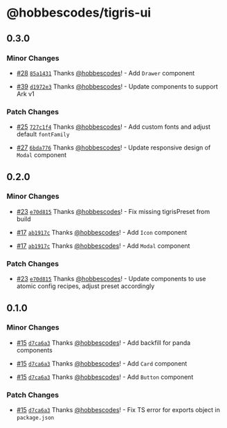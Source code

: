 # @hobbescodes/tigris-ui

## 0.3.0

### Minor Changes

- [#28](https://github.com/hobbescodes/tigris-ui/pull/28) [`85a1431`](https://github.com/hobbescodes/tigris-ui/commit/85a1431a003445c8f26af7244bd0acefac408e2f) Thanks [@hobbescodes](https://github.com/hobbescodes)! - Add `Drawer` component

- [#39](https://github.com/hobbescodes/tigris-ui/pull/39) [`d1972e3`](https://github.com/hobbescodes/tigris-ui/commit/d1972e3a6f461465e617e36de951b30c9204343c) Thanks [@hobbescodes](https://github.com/hobbescodes)! - Update components to support Ark v1

### Patch Changes

- [#25](https://github.com/hobbescodes/tigris-ui/pull/25) [`727c1f4`](https://github.com/hobbescodes/tigris-ui/commit/727c1f496965c4830e753db427b2776dc6d50605) Thanks [@hobbescodes](https://github.com/hobbescodes)! - Add custom fonts and adjust default `fontFamily`

- [#27](https://github.com/hobbescodes/tigris-ui/pull/27) [`6bda776`](https://github.com/hobbescodes/tigris-ui/commit/6bda77635d6b00db95f2fe22b41272d9f08cdc7f) Thanks [@hobbescodes](https://github.com/hobbescodes)! - Update responsive design of `Modal` component

## 0.2.0

### Minor Changes

- [#23](https://github.com/hobbescodes/tigris-ui/pull/23) [`e70d815`](https://github.com/hobbescodes/tigris-ui/commit/e70d8152fd1fdcdb76447f5253ae1e5a4d11d147) Thanks [@hobbescodes](https://github.com/hobbescodes)! - Fix missing tigrisPreset from build

- [#17](https://github.com/hobbescodes/tigris-ui/pull/17) [`ab1917c`](https://github.com/hobbescodes/tigris-ui/commit/ab1917c00eb0c35357e653821f081e67985ac811) Thanks [@hobbescodes](https://github.com/hobbescodes)! - Add `Icon` component

- [#17](https://github.com/hobbescodes/tigris-ui/pull/17) [`ab1917c`](https://github.com/hobbescodes/tigris-ui/commit/ab1917c00eb0c35357e653821f081e67985ac811) Thanks [@hobbescodes](https://github.com/hobbescodes)! - Add `Modal` component

### Patch Changes

- [#23](https://github.com/hobbescodes/tigris-ui/pull/23) [`e70d815`](https://github.com/hobbescodes/tigris-ui/commit/e70d8152fd1fdcdb76447f5253ae1e5a4d11d147) Thanks [@hobbescodes](https://github.com/hobbescodes)! - Update components to use atomic config recipes, adjust preset accordingly

## 0.1.0

### Minor Changes

- [#15](https://github.com/hobbescodes/tigris-ui/pull/15) [`d7ca6a3`](https://github.com/hobbescodes/tigris-ui/commit/d7ca6a367f9e6cda7a764fd67eea8535ab1da9e7) Thanks [@hobbescodes](https://github.com/hobbescodes)! - Add backfill for panda components

- [#15](https://github.com/hobbescodes/tigris-ui/pull/15) [`d7ca6a3`](https://github.com/hobbescodes/tigris-ui/commit/d7ca6a367f9e6cda7a764fd67eea8535ab1da9e7) Thanks [@hobbescodes](https://github.com/hobbescodes)! - Add `Card` component

- [#15](https://github.com/hobbescodes/tigris-ui/pull/15) [`d7ca6a3`](https://github.com/hobbescodes/tigris-ui/commit/d7ca6a367f9e6cda7a764fd67eea8535ab1da9e7) Thanks [@hobbescodes](https://github.com/hobbescodes)! - Add `Button` component

### Patch Changes

- [#15](https://github.com/hobbescodes/tigris-ui/pull/15) [`d7ca6a3`](https://github.com/hobbescodes/tigris-ui/commit/d7ca6a367f9e6cda7a764fd67eea8535ab1da9e7) Thanks [@hobbescodes](https://github.com/hobbescodes)! - Fix TS error for exports object in `package.json`
